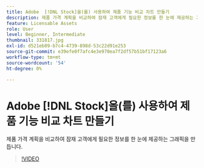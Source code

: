 ```yaml
---
title: Adobe  [!DNL Stock]을(를) 사용하여 제품 기능 비교 차트 만들기
description: 제품 가격 계획을 비교하여 잠재 고객에게 필요한 정보를 한 눈에 제공하는 그래픽을 만듭니다.
feature: Licensable Assets
role: User
level: Beginner, Intermediate
thumbnail: 331817.jpg
exl-id: d521eb09-b7c4-4739-898d-53c22d91e253
source-git-commit: e39efe0f7afc4e3e970ea7f2df57b51bf17123a6
workflow-type: tm+mt
source-wordcount: '54'
ht-degree: 0%

---
```


# Adobe [!DNL Stock]을(를) 사용하여 제품 기능 비교 차트 만들기

제품 가격 계획을 비교하여 잠재 고객에게 필요한 정보를 한 눈에 제공하는 그래픽을 만듭니다.

>[!VIDEO](https://video.tv.adobe.com/v/331817?hidetitle=true)
